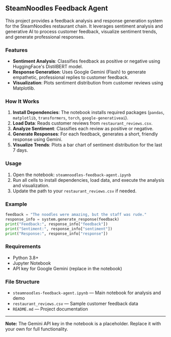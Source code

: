 ## SteamNoodles Feedback Agent

This project provides a feedback analysis and response generation system for the SteamNoodles restaurant chain. It leverages sentiment analysis and generative AI to process customer feedback, visualize sentiment trends, and generate professional responses.

### Features
- **Sentiment Analysis**: Classifies feedback as positive or negative using HuggingFace's DistilBERT model.
- **Response Generation**: Uses Google Gemini (Flash) to generate empathetic, professional replies to customer feedback.
- **Visualization**: Plots sentiment distribution from customer reviews using Matplotlib.

### How It Works
1. **Install Dependencies**: The notebook installs required packages (`pandas`, `matplotlib`, `transformers`, `torch`, `google-generativeai`).
2. **Load Data**: Reads customer reviews from `restaurant_reviews.csv`.
3. **Analyze Sentiment**: Classifies each review as positive or negative.
4. **Generate Responses**: For each feedback, generates a short, friendly response using Gemini.
5. **Visualize Trends**: Plots a bar chart of sentiment distribution for the last 7 days.

### Usage
1. Open the notebook: `steamnoodles-feedback-agent.ipynb`
2. Run all cells to install dependencies, load data, and execute the analysis and visualization.
3. Update the path to your `restaurant_reviews.csv` if needed.

### Example
```python
feedback = "The noodles were amazing, but the staff was rude."
response_info = system.generate_response(feedback)
print("Feedback:", response_info["feedback"])
print("Sentiment:", response_info["sentiment"])
print("Response:", response_info["response"])
```

### Requirements
- Python 3.8+
- Jupyter Notebook
- API key for Google Gemini (replace in the notebook)

### File Structure
- `steamnoodles-feedback-agent.ipynb` — Main notebook for analysis and demo
- `restaurant_reviews.csv` — Sample customer feedback data
- `README.md` — Project documentation

---
**Note:** The Gemini API key in the notebook is a placeholder. Replace it with your own for full functionality.
